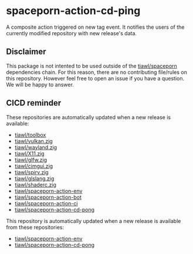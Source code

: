 # spaceporn-action-cd-ping

A composite action triggered on new tag event. It notifies the users of the currently modified repository with new release's data.

## Disclaimer

This package is not intented to be used outside of the [tiawl/spaceporn][1] dependencies chain. For this reason, there are no contributing file/rules on this repository. However feel free to open an issue if you have a question. We will be happy to answer.

## CICD reminder

These repositories are automatically updated when a new release is available:
* [tiawl/toolbox][2]
* [tiawl/vulkan.zig][3]
* [tiawl/wayland.zig][4]
* [tiawl/X11.zig][5]
* [tiawl/glfw.zig][6]
* [tiawl/cimgui.zig][7]
* [tiawl/spirv.zig][8]
* [tiawl/glslang.zig][9]
* [tiawl/shaderc.zig][10]
* [tiawl/spaceporn-action-env][11]
* [tiawl/spaceporn-action-bot][12]
* [tiawl/spaceporn-action-ci][13]
* [tiawl/spaceporn-action-cd-pong][14]

This repository is automatically updated when a new release is available from these repositories:
* [tiawl/spaceporn-action-env][11]
* [tiawl/spaceporn-action-cd-pong][14]

[1]:https://github.com/tiawl/spaceporn
[2]:https://github.com/tiawl/toolbox
[3]:https://github.com/tiawl/vulkan.zig
[4]:https://github.com/tiawl/wayland.zig
[5]:https://github.com/tiawl/X11.zig
[6]:https://github.com/tiawl/glfw.zig
[7]:https://github.com/tiawl/cimgui.zig
[8]:https://github.com/tiawl/spirv.zig
[9]:https://github.com/tiawl/glslang.zig
[10]:https://github.com/tiawl/shaderc.zig
[11]:https://github.com/tiawl/spaceporn-action-env
[12]:https://github.com/tiawl/spaceporn-action-bot
[13]:https://github.com/tiawl/spaceporn-action-ci
[14]:https://github.com/tiawl/spaceporn-action-cd-pong
